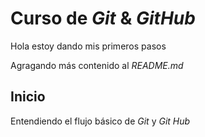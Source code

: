 # Curso de _Git_ & _GitHub_

Hola estoy dando mis primeros pasos

Agragando más contenido al _README.md_

## Inicio

Entendiendo el flujo básico de _Git_ y _Git Hub_
